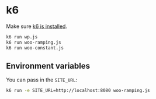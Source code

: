 # k6

Make sure [k6 is installed](https://k6.io/docs/getting-started/installation/).

```bash
k6 run wp.js
k6 run woo-ramping.js
k6 run woo-constant.js
```

## Environment variables

You can pass in the `SITE_URL`:

```bash
k6 run -e SITE_URL=http://localhost:8080 woo-ramping.js
```

